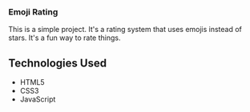 ### Emoji Rating

This is a simple project. It's a rating system that uses emojis instead of stars. It's a fun way to rate things.

## Technologies Used
- HTML5
- CSS3
- JavaScript